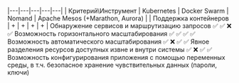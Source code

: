 |---|---|---|---|---|
| Критерий\Инструмент	| Kubernetes	| Docker Swarm	| Nomand	| Apache Mesos (+Marathon, Aurora) |
| Поддержка контейнеров	| + | + | + | + |
Обнаружение сервисов и маршрутизацию запросов	✅	✅	❌	✅
Возможность горизонтального масштабирования	✅	✅	✅	✅
Возможность автоматического масштабирования	✅	❌	✅	✅
Явное разделения ресурсов доступных извне и внутри системы	✅	❌	✅	✅
Возможность конфигурирования приложения с помощью переменных среды, 
в т.ч. безопасное хранение чувствительных данных (пароли, ключи)
